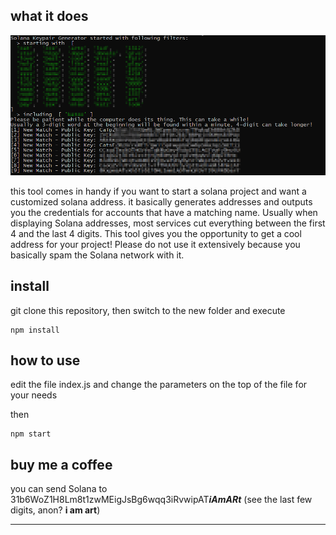 ## what it does

![](screenshot.png)

this tool comes in handy if you want to start a solana project and want a customized solana address.
it basically generates addresses and outputs you the credentials for accounts that have a matching name.
Usually when displaying Solana addresses, most services cut everything between the first 4 and the last 4 digits.
This tool gives you the opportunity to get a cool address for your project!
Please do not use it extensively because you basically spam the Solana network with it.

## install


git clone this repository, then switch to the new folder and execute

```
npm install
```


## how to use

edit the file index.js and change the parameters on the top of the file for your needs

then
```
npm start
```

## buy me a coffee

you can send Solana to 31b6WoZ1H8Lm8t1zwMEigJsBg6wqq3iRvwipAT***iAmARt*** (see the last few digits, anon? **i am art**)




___

